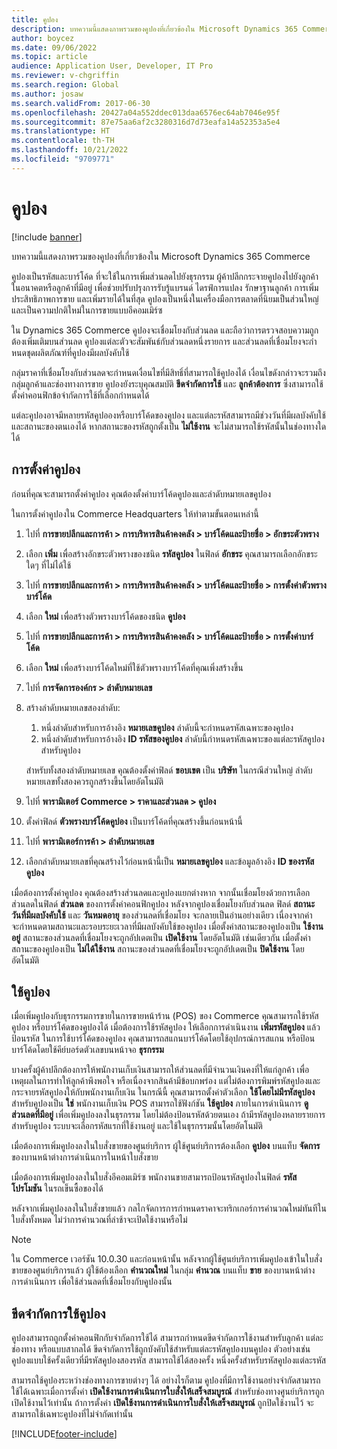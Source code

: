 ```yaml
---
title: คูปอง
description: บทความนี้แสดงภาพรวมของคูปองที่เกี่ยวข้องใน Microsoft Dynamics 365 Commerce
author: boycez
ms.date: 09/06/2022
ms.topic: article
audience: Application User, Developer, IT Pro
ms.reviewer: v-chgriffin
ms.search.region: Global
ms.author: josaw
ms.search.validFrom: 2017-06-30
ms.openlocfilehash: 20427a04a552ddec013daa6576ec64ab7046e95f
ms.sourcegitcommit: 87e75aa6af2c3280316d7d73eafa14a52353a5e4
ms.translationtype: HT
ms.contentlocale: th-TH
ms.lasthandoff: 10/21/2022
ms.locfileid: "9709771"
---
```

# <a name="coupons"></a>คูปอง

[!include [banner](../includes/banner.md)]

บทความนี้แสดงภาพรวมของคูปองที่เกี่ยวข้องใน Microsoft Dynamics 365 Commerce

คูปองเป็นรหัสและบาร์โค้ด ที่จะใช้ในการเพิ่มส่วนลดไปยังธุรกรรม ผู้ค้าปลีกกระจายคูปองไปยังลูกค้าในอนาคตหรือลูกค้าที่มีอยู่ เพื่อช่วยปรับปรุงการรับรู้แบรนด์ ไดรฟ์การแปลง รักษาฐานลูกค้า การเพิ่มประสิทธิภาพการขาย และเพิ่มรายได้ในที่สุด คูปองเป็นหนึ่งในเครื่องมือการตลาดที่นิยมเป็นส่วนใหญ่ และเป็นความปกติใหม่ในการขายแบบอีคอมเมิร์ซ

ใน Dynamics 365 Commerce คูปองจะเชื่อมโยงกับส่วนลด และถือว่าการตรวจสอบความถูกต้องเพิ่มเติมบนส่วนลด คูปองแต่ละตัวจะสัมพันธ์กับส่วนลดหนึ่งรายการ และส่วนลดที่เชื่อมโยงจะกําหนดชุดผลิตภัณฑ์ที่คูปองมีผลบังคับใช้

กลุ่มราคาที่เชื่อมโยงกับส่วนลดจะกําหนดเงื่อนไขที่มีสิทธิ์ที่สามารถใช้คูปองได้ เงื่อนไขดังกล่าวจะรวมถึงกลุ่มลูกค้าและช่องทางการขาย คูปองยังระบุคุณสมบัติ **ขีดจํากัดการใช้** และ **ลูกค้าต้องการ** ซึ่งสามารถใช้ตั้งค่าคอนฟิกข้อจํากัดการใช้ที่เลือกกําหนดได้

แต่ละคูปองอาจมีหลายรหัสคูปอองหรือบาร์โค้ดของคูปอง และแต่ละรหัสสามารถมีช่วงวันที่มีผลบังคับใช้และสถานะของตนเองได้ หากสถานะของรหัสถูกตั้งเป็น **ไม่ใช้งาน** จะไม่สามารถใช้รหัสนั้นในช่องทางใดได้

## <a name="set-up-a-coupon"></a>การตั้งค่าคูปอง

ก่อนที่คุณจะสามารถตั้งค่าคูปอง คุณต้องตั้งค่าบาร์โค้ดคูปองและลำดับหมายเลขคูปอง

ในการตั้งค่าคูปองใน Commerce Headquarters ให้ทำตามขั้นตอนเหล่านี้

1. ไปที่ **การขายปลีกและการค้า \> การบริหารสินค้าคงคลัง \> บาร์โค้ดและป้ายชื่อ \> อักขระตัวพราง**
1. เลือก **เพิ่ม** เพื่อสร้างอักขระตัวพรางของชนิด **รหัสคูปอง** ในฟิลด์ **อักขระ** คุณสามารถเลือกอักขระใดๆ ที่ไม่ได้ใช้
1. ไปที่ **การขายปลีกและการค้า \> การบริหารสินค้าคงคลัง \> บาร์โค้ดและป้ายชื่อ \> การตั้งค่าตัวพรางบาร์โค้ด**
1. เลือก **ใหม่** เพื่อสร้างตัวพรางบาร์โค้ดของชนิด **คูปอง**
1. ไปที่ **การขายปลีกและการค้า \> การบริหารสินค้าคงคลัง \> บาร์โค้ดและป้ายชื่อ \> การตั้งค่าบาร์โค้ด**
1. เลือก **ใหม่** เพื่อสร้างบาร์โค้ดใหม่ที่ใช้ตัวพรางบาร์โค้ดที่คุณเพิ่งสร้างขึ้น
1. ไปที่ **การจัดการองค์กร \> ลำดับหมายเลข**
1. สร้างลำดับหมายเลขสองลำดับ:

    1. หนึ่งลำดับสำหรับการอ้างอิง **หมายเลขคูปอง** ลำดับนี้จะกําหนดรหัสเฉพาะของคูปอง
    1. หนึ่งลำดับสำหรับการอ้างอิง **ID รหัสของคูปอง** ลำดับนี้กำหนดรหัสเฉพาะของแต่ละรหัสคูปองสำหรับคูปอง

    สำหรับทั้งสองลำดับหมายเลข คุณต้องตั้งค่าฟิลด์ **ขอบเขต** เป็น **บริษัท** ในกรณีส่วนใหญ่ ลำดับหมายเลขทั้งสองควรถูกสร้างขี้นโดยอัตโนมัติ

1. ไปที่ **พารามิเตอร์ Commerce \> ราคาและส่วนลด \> คูปอง**
1. ตั้งค่าฟิลด์ **ตัวพรางบาร์โค้ดคูปอง** เป็นบาร์โค้ดที่คุณสร้างขึ้นก่อนหน้านี้
1. ไปที่ **พารามิเตอร์การค้า \> ลำดับหมายเลข**
1. เลือกลำดับหมายเลขที่คุณสร้างไว้ก่อนหน้านี้เป็น **หมายเลขคูปอง** และข้อมูลอ้างอิง **ID ของรหัสคูปอง**

เมื่อต้องการตั้งค่าคูปอง คุณต้องสร้างส่วนลดและคูปองแยกต่างหาก จากนั้นเชื่อมโยงด้วยการเลือกส่วนลดในฟิลด์ **ส่วนลด** ของการตั้งค่าคอนฟิกคูปอง หลังจากคูปองเชื่อมโยงกับส่วนลด ฟิลด์ **สถานะ** **วันที่มีผลบังคับใช้** และ **วันหมดอายุ** ของส่วนลดที่เชื่อมโยง จะกลายเป็นอ่านอย่างเดียว เนื่องจากค่าจะกําหนดตามสถานะและรอบระยะเวลาที่มีผลบังคับใช้ของคูปอง เมื่อตั้งค่าสถานะของคูปองเป็น **ใช้งานอยู่** สถานะของส่วนลดที่เชื่อมโยงจะถูกอัปเดตเป็น **เปิดใช้งาน** โดยอัตโนมัติ เช่นเดียวกัน เมื่อตั้งค่าสถานะของคูปองเป็น **ไม่ได้ใช้งาน** สถานะของส่วนลดที่เชื่อมโยงจะถูกอัปเดตเป็น **ปิดใช้งาน** โดยอัตโนมัติ

## <a name="use-a-coupon"></a>ใช้คูปอง

เมื่อเพิ่มคูปองกับธุรกรรมการขายในการขายหน้าร้าน (POS) ของ Commerce คุณสามารถใช้รหัสคูปอง หรือบาร์โค้ดของคูปองได้ เมื่อต้องการใช้รหัสคูปอง ให้เลือกการดําเนินงาน **เพิ่มรหัสคูปอง** แล้วป้อนรหัส ในการใช้บาร์โค้ดของคูปอง คุณสามารถสแกนบาร์โค้ดโดยใช้อุปกรณ์การสแกน หรือป้อนบาร์โค้ดโดยใช้คีย์บอร์ดตัวเลขบนหน้าจอ **ธุรกรรม**

บางครั้งผู้ค้าปลีกต้องการให้พนักงานเก็บเงินสามารถให้ส่วนลดที่มีจํานวนเงินคงที่ให้แก่ลูกค้า เพื่อเหตุผลในการทำให้ลูกค้าพึงพอใจ หรือเนื่องจากสินค้ามีข้อบกพร่อง แต่ไม่ต้องการพิมพ์รหัสคูปองและกระจายรหัสคูปองให้กับพนักงานเก็บเงิน ในกรณีนี้ คุณสามารถตั้งค่าตัวเลือก **ใช้โดยไม่มีรหัสคูปอง** สำหรับคูปองเป็น **ใช่** พนักงานเก็บเงิน POS สามารถใช้ฟังก์ชัน **ใช้คูปอง** ภายในการดําเนินการ **ดูส่วนลดที่มีอยู่** เพื่อเพิ่มคูปองลงในธุรกรรม โดยไม่ต้องป้อนรหัสด้วยตนเอง ถ้ามีรหัสคูปองหลายรายการสำหรับคูปอง ระบบจะเลือกรหัสแรกที่ใช้งานอยู่ และใช้ในธุรกรรมนั้นโดยอัตโนมัติ

เมื่อต้องการเพิ่มคูปองลงในใบสั่งขายของศูนย์บริการ ผู้ใช้ศูนย์บริการต้องเลือก **คูปอง** บนแท็บ **จัดการ** ของบานหน้าต่างการดำเนินการในหน้าใบสั่งขาย

เมื่อต้องการเพิ่มคูปองลงในใบสั่งอีคอมเมิร์ซ พนักงานขายสามารถป้อนรหัสคูปองในฟิลด์ **รหัสโปรโมชัน** ในรถเข็นซื้อของได้

หลังจากเพิ่มคูปองลงในใบสั่งขายแล้ว กลไกจัดการการกําหนดราคาจะทริกเกอร์การคํานวณใหม่ทันทีในใบสั่งทั้งหมด ไม่ว่าการคํานวณที่ล่าช้าจะเปิดใช้งานหรือไม่

> [!NOTE]
> ใน Commerce เวอร์ชัน 10.0.30 และก่อนหน้านั้น หลังจากผู้ใช้ศูนย์บริการเพิ่มคูปองเข้าในใบสั่งขายของศูนย์บริการแล้ว ผู้ใช้ต้องเลือก **คํานวณใหม่** ในกลุ่ม **คํานวณ** บนแท็บ **ขาย** ของบานหน้าต่างการดำเนินการ เพื่อใช้ส่วนลดที่เชื่อมโยงกับคูปองนั้น

## <a name="coupon-usage-limit"></a>ขีดจำกัดการใช้คูปอง

คูปองสามารถถูกตั้งค่าคอนฟิกกับจำกัดการใช้ได้ สามารถกำหนดขีดจำกัดการใช้งานสำหรับลูกค้า แต่ละช่องทาง หรือแบบสากลได้ ขีดจำกัดการใช้ถูกบังคับใช้สำหรับแต่ละรหัสคูปองบนคูปอง ตัวอย่างเช่น คูปองแบบใช้ครั้งเดียวที่มีรหัสคูปองสองรหัส สามารถใช้ได้สองครั้ง หนึ่งครั้งสำหรับรหัสคูปองแต่ละรหัส

สามารถใช้คูปองระหว่างช่องทางการขายต่างๆ ได้ อย่างไรก็ตาม คูปองที่มีการใช้งานอย่างจํากัดสามารถใช้ได้เฉพาะเมื่อการตั้งค่า **เปิดใช้งานการดำเนินการใบสั่งให้เสร็จสมบูรณ์** สำหรับช่องทางศูนย์บริการถูกเปิดใช้งานไว้เท่านั้น ถ้าการตั้งค่า **เปิดใช้งานการดำเนินการใบสั่งให้เสร็จสมบูรณ์** ถูกปิดใช้งานไว้ จะสามารถใช้เฉพาะคูปองที่ไม่จํากัดเท่านั้น

[!INCLUDE[footer-include](../includes/footer-banner.md)]
